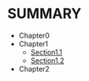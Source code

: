 # SUMMARY

* Chapter0
* Chapter1
  * [Section1.1](chapter1/section1.1.md)
  * [Section1.2](chapter1/section1.2.md)
* Chapter2